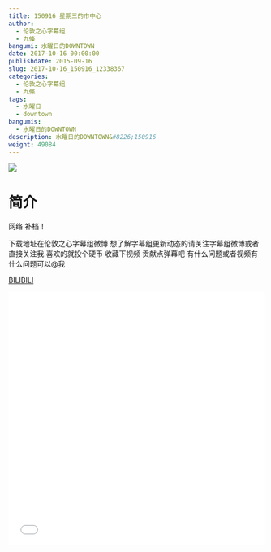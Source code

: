 ```yaml
---
title: 150916 星期三的市中心
author: 
  - 伦敦之心字幕组
  - 九條
bangumi: 水曜日的DOWNTOWN
date: 2017-10-16 00:00:00
publishdate: 2015-09-16
slug: 2017-10-16_150916_12338367
categories: 
  - 伦敦之心字幕组
  - 九條
tags: 
  - 水曜日
  - downtown
bangumis: 
  - 水曜日的DOWNTOWN
description: 水曜日的DOWNTOWN&#8226;150916
weight: 49084
---
```


![](https://i.imgur.com/HpATCir.png)

# 简介  
网络
补档！


下载地址在伦敦之心字幕组微博 想了解字幕组更新动态的请关注字幕组微博或者直接关注我 喜欢的就投个硬币 收藏下视频 贡献点弹幕吧
有什么问题或者视频有什么问题可以@我

  [BILIBILI](https://www.bilibili.com/video/av12338367/)


<div class="vcontainer">  <iframe class='video' src="//www.bilibili.com/html/html5player.html?cid=20323710&aid=12338367" width="100%" height="500" frameborder="0" allowfullscreen="allowfullscreen"></iframe></div>
